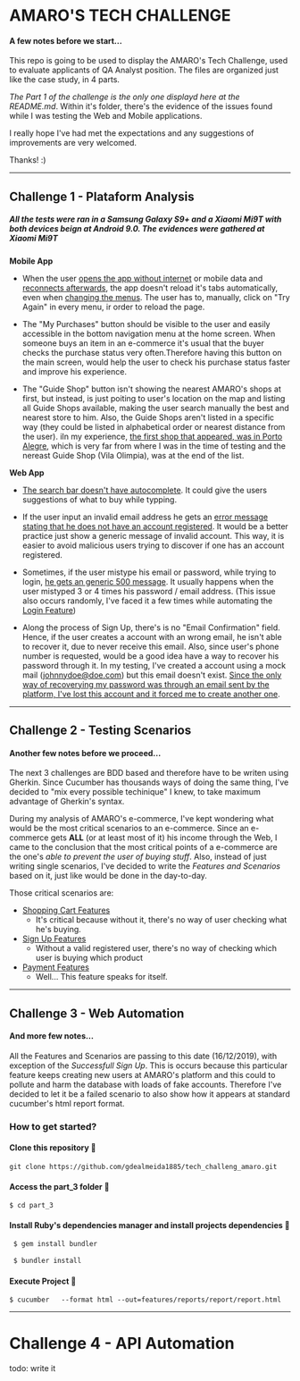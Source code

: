 # AMARO'S TECH CHALLENGE

#### A few notes before we start...
This repo is going to be used to display the AMARO's Tech Challenge, used to evaluate applicants of QA Analyst position.
The files are organized just like the case study, in 4 parts.

*The Part 1 of the challenge is the only one displayd here at the README.md*. Within it's folder, there's the evidence of the issues found while I was testing the Web and Mobile applications. 

I really hope I've had met the expectations and any suggestions of improvements are very welcomed.

Thanks! :)

---

## Challenge 1 - Plataform Analysis
  ##### All the tests were ran in a Samsung Galaxy S9+ and a Xiaomi Mi9T with both devices beign at Android 9.0. The evidences were gathered at Xiaomi Mi9T

__**Mobile App**__

* When the user [opens the app without internet](/part_1/Mobile/mobile_scenario1_reconnected.jpg) or mobile data and [reconnects afterwards](/part_1/Mobile/mobile_scenario1_reconnected.jpg), the app doesn't reload it's tabs automatically, even when [changing the menus](/part_1/Mobile/mobile_scenario1_changinMenu.jpg). 
The user has to, manually, click on "Try Again" in every menu, ir order to reload the page.

* The "My Purchases" button should be visible to the user and easily accessible in the bottom    navigation menu at the home screen. 
When someone buys an item in an e-commerce it's usual that the buyer checks the purchase status very often.Therefore having this button on the main screen, would help the user to check his purchase status faster and improve his experience.

* The "Guide Shop" button isn't showing the nearest AMARO's shops at first, but instead, is just poiting to user's location on the map and listing all Guide Shops available, making the user search manually the best and nearest store to him. 
Also, the Guide Shops aren't listed in a specific way (they could be listed in alphabetical order or nearest distance from the user). iIn my experience, [the first shop that appeared, was in Porto Alegre](part_1/Mobile/mobile_scenario3_guideShop.jpg), which is very far from where I was in the time of testing and the nereast Guide Shop (Vila Olimpia), was at the end of the list.

__**Web App**__

* [The search bar doesn't have autocomplete](part_1/Web/web_scenario1_autocomplete.png). It could give the users suggestions of what to buy while typping.

* If the user input an invalid email address he gets an [error message stating that he does not have an account registered](part_1/Web/web_scenario2_createAccount.png). It would be a better practice just show a generic message of invalid account. 
This way, it is easier to avoid malicious users trying to discover if one has an account registered.

* Sometimes, if the user mistype his email or password, while trying to login, [he gets an generic 500 message](part_1/Web/web_scenario3_error500.png). It usually happens when the user mistyped 3 or 4 times his password / email address. (This issue also occurs randomly, I've faced it a few times while automating the [Login Feature](part_3/features/spec/login.feature))

* Along the process of Sign Up, there's is no "Email Confirmation" field. Hence, if the user creates a account with an wrong email, he isn't able to recover it, due to never receive this email. Also, since user's phone number is requested, would be a good idea have a way to recover his password through it. 
In my testing, I've created a account using a mock mail (johnnydoe@doe.com) but this email doesn't exist. [Since the only way of recoverying my password was through an email sent by the platform, I've lost this account and it forced me to create another one](part_1/Web/web_scenario4_fakeMail.png).

---

## Challenge 2 - Testing Scenarios

#### Another few notes before we proceed...
The next 3 challenges are BDD based and therefore have to be writen using Gherkin. Since Cucumber has thousands ways of doing the same thing, I've decided to "mix every possible techinique" I knew, to take maximum advantage of Gherkin's syntax.  

During my analysis of AMARO's e-commerce, I've kept wondering what would be the most critical scenarios to an e-commerce. Since an e-commerce gets __ALL__ (or at least most of it) his income through the Web, I came to the conclusion that the most critical points of a e-commerce are the one's *able to prevent the user of buying stuff*. Also, instead of just writing single scenarios, I've decided to write the _Features and Scenarios_ based on it, just like would be done in the day-to-day.

Those critical scenarios are:
* [Shopping Cart Features](part_2/shopping_cart.feature)
  * It's critical because without it, there's no way of user checking what he's buying.
* [Sign Up Features](part_2/signup.feature) 
  * Without a valid registered user, there's no way of checking which user is buying which product
* [Payment Features](part_2/payment.feature)
  * Well... This feature speaks for itself. 

---

## Challenge 3 - Web Automation 

#### And more few notes...
All the Features and Scenarios are passing to this date (16/12/2019), with exception of the *Successfull Sign Up*. This is occurs because this particular feature keeps creating new users at AMARO's platform and this could to pollute and harm the database with loads of fake accounts.
Therefore I've decided to let it be a failed scenario to also show how it appears at standard cucumber's html report format.

### How to get started? 
 
#### Clone this repository :dart:
```git
git clone https://github.com/gdealmeida1885/tech_challeng_amaro.git
```
#### Access the part_3 folder :dart:

```shell
$ cd part_3
```
#### Install Ruby's dependencies manager and install projects dependencies :dart:

```ruby
 $ gem install bundler
 
 $ bundler install
```

#### Execute Project :dart:

```cucumber
$ cucumber   --format html --out=features/reports/report/report.html
```

---

# Challenge 4 - API Automation

todo: write it




